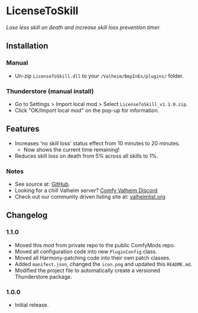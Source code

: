 ﻿# LicenseToSkill

*Lose less skill on death and increase skill loss prevention timer.*

## Installation

### Manual

  * Un-zip `LicenseToSkill.dll` to your `/Valheim/BepInEx/plugins/` folder.

### Thunderstore (manual install)

  * Go to Settings > Import local mod > Select `LicenseToSkill_v1.1.0.zip`.
  * Click "OK/Import local mod" on the pop-up for information.

## Features

  * Increases 'no skill loss' status effect from 10 minutes to 20 minutes.
    * Now shows the current time remaining!
  * Reduces skill loss on death from 5% across all skills to 1%.

### Notes

  * See source at: [GitHub](https://github.com/redseiko/ComfyMods/tree/main/LicenseToSkill).
  * Looking for a chill Valheim server? [Comfy Valheim Discord](https://discord.gg/ameHJz5PFk)
  * Check out our community driven listing site at: [valheimlist.org](https://valheimlist.org/)

## Changelog

### 1.1.0

  * Moved this mod from private repo to the public ComfyMods repo.
  * Moved all configuration code into new `PluginConfig` class.
  * Moved all Harmony-patching code into their own patch classes.
  * Added `manifest.json`, changed the `icon.png` and updated this `README.md`.
  * Modified the project file to automatically create a versioned Thunderstore package.

### 1.0.0

  * Initial release.